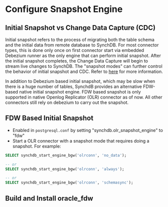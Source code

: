 # Configure Snapshot Engine

## **Initial Snapshot vs Change Data Capture (CDC)**

Initial snapshot refers to the process of migrating both the table schema and the initial data from remote database to SynchDB. For most connector types, this is done only once on first connector start via embedded Debezium runner as the only engine that can perform initial snapshot. After the initial snapshot completes, the Change Data Capture will begin to stream live changes to SynchDB. The "snapshot modes" can further control the behavior of initial snapshot and CDC. Refer to [here](https://docs.synchdb.com/user-guide/start_stop_connector/) for more information.

In addition to Debezium based initial snapshot, which may be slow when there is a huge number of tables, SynchdB provides an alternative FDW-based native initial snapshot engine. FDW based snapshot is only supported in native Openlog Replicator (OLR) connector as of now. All other connectors still rely on debezium to carry out the snapshot.


## **FDW Based Initial Snapshot**

* Enabled in `postgresql.conf` by setting "synchdb.olr_snapshot_engine" to "fdw"
* Start a OLR connector with a snapshot mode that requires doing a snapshot. For example:

```sql
SELECT synchdb_start_engine_bgw('olrconn', 'no_data');

-- or
SELECT synchdb_start_engine_bgw('olrconn', 'always');

-- or
SELECT synchdb_start_engine_bgw('olrconn', 'schemasync');

```

## **Build and Install oracle_fdw**





